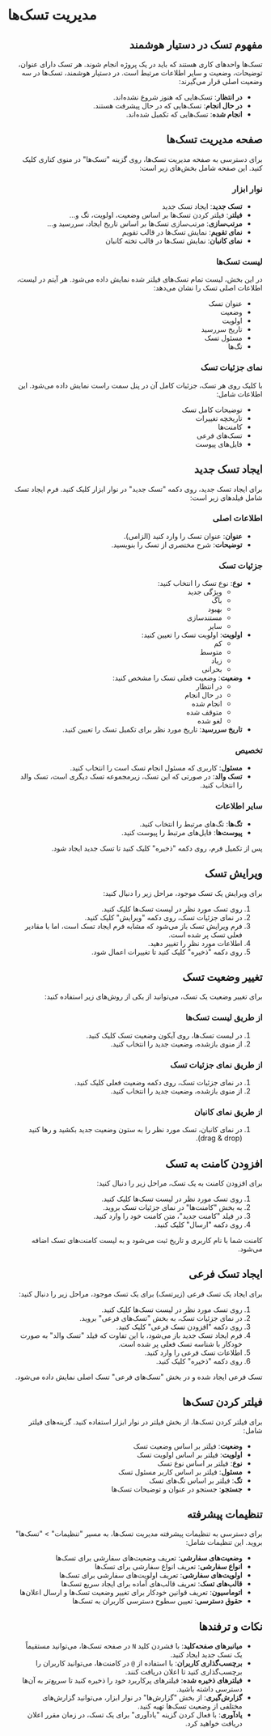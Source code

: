 # مدیریت تسک‌ها

<div dir="rtl">

## مفهوم تسک در دستیار هوشمند

تسک‌ها واحدهای کاری هستند که باید در یک پروژه انجام شوند. هر تسک دارای عنوان، توضیحات، وضعیت و سایر اطلاعات مرتبط است. در دستیار هوشمند، تسک‌ها در سه وضعیت اصلی قرار می‌گیرند:

- **در انتظار**: تسک‌هایی که هنوز شروع نشده‌اند.
- **در حال انجام**: تسک‌هایی که در حال پیشرفت هستند.
- **انجام شده**: تسک‌هایی که تکمیل شده‌اند.

## صفحه مدیریت تسک‌ها

برای دسترسی به صفحه مدیریت تسک‌ها، روی گزینه "تسک‌ها" در منوی کناری کلیک کنید. این صفحه شامل بخش‌های زیر است:

### نوار ابزار

- **تسک جدید**: ایجاد تسک جدید
- **فیلتر**: فیلتر کردن تسک‌ها بر اساس وضعیت، اولویت، تگ و...
- **مرتب‌سازی**: مرتب‌سازی تسک‌ها بر اساس تاریخ ایجاد، سررسید و...
- **نمای تقویم**: نمایش تسک‌ها در قالب تقویم
- **نمای کانبان**: نمایش تسک‌ها در قالب تخته کانبان

### لیست تسک‌ها

در این بخش، لیست تمام تسک‌های فیلتر شده نمایش داده می‌شود. هر آیتم در لیست، اطلاعات اصلی تسک را نشان می‌دهد:

- عنوان تسک
- وضعیت
- اولویت
- تاریخ سررسید
- مسئول تسک
- تگ‌ها

### نمای جزئیات تسک

با کلیک روی هر تسک، جزئیات کامل آن در پنل سمت راست نمایش داده می‌شود. این اطلاعات شامل:

- توضیحات کامل تسک
- تاریخچه تغییرات
- کامنت‌ها
- تسک‌های فرعی
- فایل‌های پیوست

## ایجاد تسک جدید

برای ایجاد تسک جدید، روی دکمه "تسک جدید" در نوار ابزار کلیک کنید. فرم ایجاد تسک شامل فیلدهای زیر است:

### اطلاعات اصلی
- **عنوان**: عنوان تسک را وارد کنید (الزامی).
- **توضیحات**: شرح مختصری از تسک را بنویسید.

### جزئیات تسک
- **نوع**: نوع تسک را انتخاب کنید:
  - ویژگی جدید
  - باگ
  - بهبود
  - مستندسازی
  - سایر
- **اولویت**: اولویت تسک را تعیین کنید:
  - کم
  - متوسط
  - زیاد
  - بحرانی
- **وضعیت**: وضعیت فعلی تسک را مشخص کنید:
  - در انتظار
  - در حال انجام
  - انجام شده
  - متوقف شده
  - لغو شده
- **تاریخ سررسید**: تاریخ مورد نظر برای تکمیل تسک را تعیین کنید.

### تخصیص
- **مسئول**: کاربری که مسئول انجام تسک است را انتخاب کنید.
- **تسک والد**: در صورتی که این تسک، زیرمجموعه تسک دیگری است، تسک والد را انتخاب کنید.

### سایر اطلاعات
- **تگ‌ها**: تگ‌های مرتبط را انتخاب کنید.
- **پیوست‌ها**: فایل‌های مرتبط را پیوست کنید.

پس از تکمیل فرم، روی دکمه "ذخیره" کلیک کنید تا تسک جدید ایجاد شود.

## ویرایش تسک

برای ویرایش یک تسک موجود، مراحل زیر را دنبال کنید:

1. روی تسک مورد نظر در لیست تسک‌ها کلیک کنید.
2. در نمای جزئیات تسک، روی دکمه "ویرایش" کلیک کنید.
3. فرم ویرایش تسک باز می‌شود که مشابه فرم ایجاد تسک است، اما با مقادیر فعلی تسک پر شده است.
4. اطلاعات مورد نظر را تغییر دهید.
5. روی دکمه "ذخیره" کلیک کنید تا تغییرات اعمال شود.

## تغییر وضعیت تسک

برای تغییر وضعیت یک تسک، می‌توانید از یکی از روش‌های زیر استفاده کنید:

### از طریق لیست تسک‌ها
1. در لیست تسک‌ها، روی آیکون وضعیت تسک کلیک کنید.
2. از منوی بازشده، وضعیت جدید را انتخاب کنید.

### از طریق نمای جزئیات تسک
1. در نمای جزئیات تسک، روی دکمه وضعیت فعلی کلیک کنید.
2. از منوی بازشده، وضعیت جدید را انتخاب کنید.

### از طریق نمای کانبان
1. در نمای کانبان، تسک مورد نظر را به ستون وضعیت جدید بکشید و رها کنید (drag & drop).

## افزودن کامنت به تسک

برای افزودن کامنت به یک تسک، مراحل زیر را دنبال کنید:

1. روی تسک مورد نظر در لیست تسک‌ها کلیک کنید.
2. به بخش "کامنت‌ها" در نمای جزئیات تسک بروید.
3. در فیلد "کامنت جدید"، متن کامنت خود را وارد کنید.
4. روی دکمه "ارسال" کلیک کنید.

کامنت شما با نام کاربری و تاریخ ثبت می‌شود و به لیست کامنت‌های تسک اضافه می‌شود.

## ایجاد تسک فرعی

برای ایجاد یک تسک فرعی (زیرتسک) برای یک تسک موجود، مراحل زیر را دنبال کنید:

1. روی تسک مورد نظر در لیست تسک‌ها کلیک کنید.
2. در نمای جزئیات تسک، به بخش "تسک‌های فرعی" بروید.
3. روی دکمه "افزودن تسک فرعی" کلیک کنید.
4. فرم ایجاد تسک جدید باز می‌شود، با این تفاوت که فیلد "تسک والد" به صورت خودکار با شناسه تسک فعلی پر شده است.
5. اطلاعات تسک فرعی را وارد کنید.
6. روی دکمه "ذخیره" کلیک کنید.

تسک فرعی ایجاد شده و در بخش "تسک‌های فرعی" تسک اصلی نمایش داده می‌شود.

## فیلتر کردن تسک‌ها

برای فیلتر کردن تسک‌ها، از بخش فیلتر در نوار ابزار استفاده کنید. گزینه‌های فیلتر شامل:

- **وضعیت**: فیلتر بر اساس وضعیت تسک
- **اولویت**: فیلتر بر اساس اولویت تسک
- **نوع**: فیلتر بر اساس نوع تسک
- **مسئول**: فیلتر بر اساس کاربر مسئول تسک
- **تگ**: فیلتر بر اساس تگ‌های تسک
- **جستجو**: جستجو در عنوان و توضیحات تسک‌ها

## تنظیمات پیشرفته

برای دسترسی به تنظیمات پیشرفته مدیریت تسک‌ها، به مسیر "تنظیمات" > "تسک‌ها" بروید. این تنظیمات شامل:

- **وضعیت‌های سفارشی**: تعریف وضعیت‌های سفارشی برای تسک‌ها
- **انواع سفارشی**: تعریف انواع سفارشی برای تسک‌ها
- **اولویت‌های سفارشی**: تعریف اولویت‌های سفارشی برای تسک‌ها
- **قالب‌های تسک**: تعریف قالب‌های آماده برای ایجاد سریع تسک‌ها
- **اتوماسیون**: تعریف قوانین خودکار برای تغییر وضعیت تسک‌ها و ارسال اعلان‌ها
- **حقوق دسترسی**: تعیین سطوح دسترسی کاربران به تسک‌ها

## نکات و ترفندها

- **میانبرهای صفحه‌کلید**: با فشردن کلید `N` در صفحه تسک‌ها، می‌توانید مستقیماً یک تسک جدید ایجاد کنید.
- **برچسب‌گذاری کاربران**: با استفاده از `@` در کامنت‌ها، می‌توانید کاربران را برچسب‌گذاری کنید تا اعلان دریافت کنند.
- **فیلترهای ذخیره شده**: فیلترهای پرکاربرد خود را ذخیره کنید تا سریع‌تر به آن‌ها دسترسی داشته باشید.
- **گزارش‌گیری**: از بخش "گزارش‌ها" در نوار ابزار، می‌توانید گزارش‌های مختلفی از وضعیت تسک‌ها تهیه کنید.
- **یادآوری**: با فعال کردن گزینه "یادآوری" برای یک تسک، در زمان مقرر اعلان دریافت خواهید کرد.

</div> 